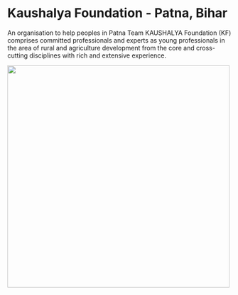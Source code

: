 # Kaushalya Foundation - Patna, Bihar

An organisation to help peoples in Patna
Team KAUSHALYA Foundation (KF) comprises committed professionals and experts as young professionals in the area of rural and agriculture development from the core and cross-cutting disciplines with rich and extensive experience.

<img src="1.jpg"  width = 500dp/>
